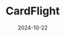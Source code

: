 ---  
layout: startup_page  
title: "CardFlight"  
id: "cardflight.com"  
permalink: "/cardflightcardflight.com10222024/"  
website: "https://www.cardflight.com/"  
funding_round: "Minority Investment"  
funding_amount: ""  
investors: "WestView Capital Partners"  
about: "CardFlight is a SaaS payment technology company specializing in simplifying payment processing for small businesses. Their flagship product, SwipeSimple, offers a user-friendly platform for accepting payments and managing business operations, serving over 125,000 small businesses and processing over $12 billion in annual payment volume."  
markets: "Fintech, SaaS, Payment Processing, Financial Services, Mobile Payments, Mobile"  
hq: "New York, New York, United States"  
founded_year: "2013"  
linkedin: "https://www.linkedin.com/company/cardflight"  
twitter: "http://twitter.com/CardFlight"  
instagram: ""  
facebook: "https://www.facebook.com/CardFlight"  
crunchbase: "https://www.crunchbase.com/organization/cardflight"  
pitchbook: "https://pitchbook.com/profiles/company/59254-30"  

date_display: "22-Oct-2024"  
date: "2024-10-22"

# SEO Optimization  
meta_title: "CardFlight - Minority Investment"  
meta_description: "CardFlight, CardFlight is a SaaS payment technology company specializing in simplifying payment processing for small businesses. Their flagship product, SwipeSimp..."  
meta_keywords: "CardFlight, Fintech, SaaS, Payment Processing, Financial Services, Mobile Payments, Mobile, Minority Investment funding"  
canonical_url: "https://startup.projectstartups.com/cardflightcardflight.com10222024/"  
---